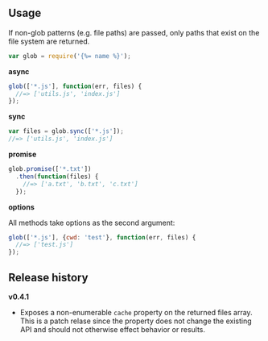 ## Usage

If non-glob patterns (e.g. file paths) are passed, only paths that exist on the file system are returned.

```js
var glob = require('{%= name %}');
```

**async**

```js
glob(['*.js'], function(err, files) {
  //=> ['utils.js', 'index.js']
});
```

**sync**

```js
var files = glob.sync(['*.js']);
//=> ['utils.js', 'index.js']
```

**promise**

```js
glob.promise(['*.txt'])
  .then(function(files) {
    //=> ['a.txt', 'b.txt', 'c.txt']
  });
```

**options**

All methods take options as the second argument:

```js
glob(['*.js'], {cwd: 'test'}, function(err, files) {
  //=> ['test.js']
});
```

## Release history

**v0.4.1**

- Exposes a non-enumerable `cache` property on the returned files array. This is a patch relase since the property does not change the existing API and should not otherwise effect behavior or results.

